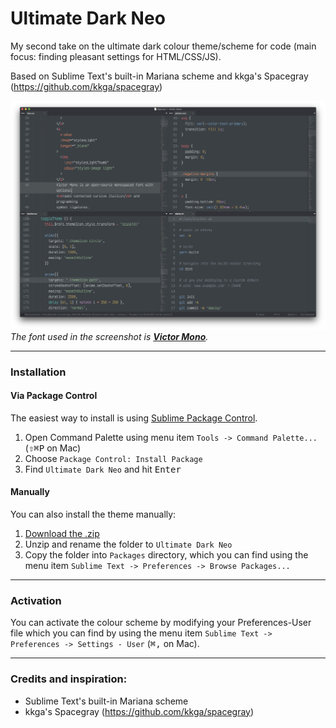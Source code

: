 # Ultimate Dark Neo

My second take on the ultimate dark colour theme/scheme for code (main focus: finding pleasant settings for HTML/CSS/JS).

Based on Sublime Text's built-in Mariana scheme and kkga's Spacegray (https://github.com/kkga/spacegray)

![Screenshot](screenshots/screenshot.png)
*The font used in the screenshot is [__Victor Mono__](https://rubjo.github.io/victor-mono).*

***

### Installation

#### Via Package Control

The easiest way to install is using [Sublime Package Control](https://sublime.wbond.net).

1. Open Command Palette using menu item `Tools -> Command Palette...` (<kbd>⇧</kbd><kbd>⌘</kbd><kbd>P</kbd> on Mac)
2. Choose `Package Control: Install Package`
3. Find `Ultimate Dark Neo` and hit <kbd>Enter</kbd>

#### Manually

You can also install the theme manually:

1. [Download the .zip](https://github.com/rubjo/ultimate-dark-neo/archive/master.zip)
2. Unzip and rename the folder to `Ultimate Dark Neo`
3. Copy the folder into `Packages` directory, which you can find using the menu item `Sublime Text -> Preferences -> Browse Packages...`

***

### Activation

You can activate the colour scheme by modifying your Preferences-User file which you can find by using the menu item `Sublime Text -> Preferences -> Settings - User` (<kbd>⌘</kbd><kbd>,</kbd> on Mac).

***

### Credits and inspiration:

- Sublime Text's built-in Mariana scheme
- kkga's Spacegray (https://github.com/kkga/spacegray)
